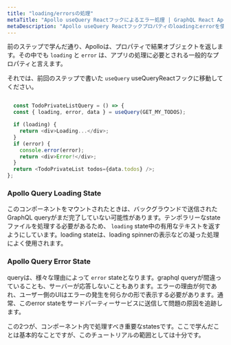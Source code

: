 ```yaml
---
title: "loading/errorsの処理"
metaTitle: "Apollo useQuery Reactフックによるエラー処理 | GraphQL React Apolloフックチュートリアル"
metaDescription: "Apollo useQuery Reactフックプロパティのloadingとerrorを使って、ReactアプリでGraphQLのloadingとerror statesを処理します。"
---
```


前のステップで学んだ通り、Apolloは、プロパティで結果オブジェクトを返します。その中でも `loading` と `error` は、アプリの処理に必要とされる一般的なプロパティと言えます。

それでは、前回のステップで書いた `useQuery` useQueryReactフックに移動してください。

```javascript

  const TodoPrivateListQuery = () => {
  const { loading, error, data } = useQuery(GET_MY_TODOS);

  if (loading) {
    return <div>Loading...</div>;
  }
  if (error) {
    console.error(error);
    return <div>Error!</div>;
  }
  return <TodoPrivateList todos={data.todos} />;
};

```

### Apollo Query Loading State
このコンポーネントをマウントされたときは、バックグラウンドで送信されたGraphQL queryがまだ完了していない可能性があります。テンポラリーなstateファイルを処理する必要があるため、 `loading` state中の有用なテキストを返すようにしています。loading stateは、loading spinnerの表示などの凝った処理によく使用されます。

### Apollo Query Error State
queryは、様々な理由によって `error` stateとなります。graphql queryが間違っていることも、サーバーが応答しないこともあります。エラーの理由が何であれ、ユーザー側のUIはエラーの発生を何らかの形で表示する必要があります。通常、このerror stateをサードパーティーサービスに送信して問題の原因を追跡します。

この2つが、コンポーネント内で処理すべき重要なstatesです。ここで学んだことは基本的なことですが、このチュートリアルの範囲としては十分です。
